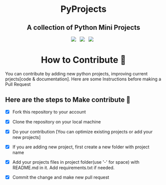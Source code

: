 <h1 align=center> PyProjects </h1>

<h2 align=center>A collection of Python Mini Projects</h2>



<p align="center">
  <a href="#"><img src="https://forthebadge.com/images/badges/built-with-love.svg" /></a>&nbsp;&nbsp;
  <a href="#"><img src="https://forthebadge.com/images/badges/made-with-python.svg" /></a>&nbsp;&nbsp;
  <a href="#"><img src="https://forthebadge.com/images/badges/built-by-developers.svg" /></a>&nbsp;&nbsp;
</p>


<h1 align=center> How to Contribute 🤔 </h1>

You can contribute by adding new python projects, improving current prjects[code & documentation]. Here are some Instructions before making a Pull Request

## Here are the steps to Make contribute 👣


- [x] Fork this repository to your account
- [x] Clone the repository on your local machine
- [x] Do your contribution [You can optimize existing projects or add your new projects]
- [x] If you are adding new project, first create a new folder with project name
- [x] Add your projects files in project folder(use '-' for space) with README.md in it. Add requirements.txt if needed.
- [x] Commit the change and make new pull request


